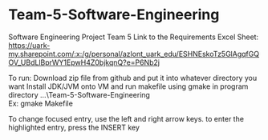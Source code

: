 # Team-5-Software-Engineering
Software Engineering Project Team 5
Link to the Requirements Excel Sheet: 
https://uark-my.sharepoint.com/:x:/g/personal/azlont_uark_edu/ESHNEskoTz5GlAgqfGQOV_UBdLlBprWY1EpwH4Z0bjkqnQ?e=P6Nb2j

To run: 
Download zip file from github and put it into whatever directory you want
Install JDK/JVM onto VM and run makefile using gmake in program directory ...\Team-5-Software-Engineering\
Ex: gmake Makefile

To change focused entry, use the left and right arrow keys. to enter the highlighted entry, press the INSERT key
